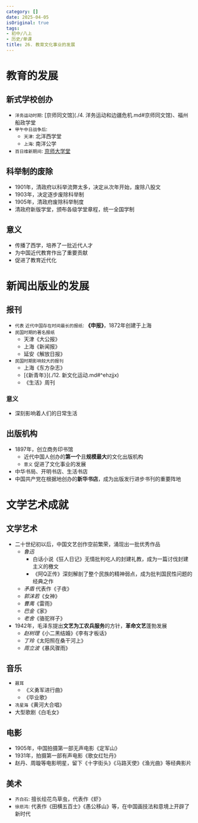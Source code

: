 ```yaml
---
category: []
date: 2025-04-05
isOriginal: true
tags:
- 初中/八上
- 历史/单课
title: 26. 教育文化事业的发展
---
```

# 教育的发展
## 新式学校创办
- `洋务运动时期`: [京师同文馆](./4. 洋务运动和边疆危机.md#京师同文馆)、福州船政学堂
- `甲午中日战争后`: 
    - `天津`: 北洋西学堂
    - `上海`: 南洋公学
- `百日维新期间`: [京师大学堂](./6.戊戌变法.md#^0em4pk)
## 科举制的废除
- 1901年，清政府以科举流弊太多，决定从次年开始，废除八股文
- 1903年，决定逐步废除科举制
- 1905年，清政府废除科举制度
- 清政府新版学堂，颁布各级学堂章程，统一全国学制
## 意义
- 传播了西学，培养了一批近代人才
- 为中国近代教育作出了重要贡献
- 促进了教育近代化
# 新闻出版业的发展
## 报刊
- `代表` `近代中国存在时间最长的报纸`: **《申报》**，1872年创建于上海
- `民国时期的著名报纸`
    - 天津《大公报》
    - 上海《新闻报》
    - 延安《解放日报》
- `民国时期影响较大的报刊`
    - 上海《东方杂志》
    - [《新青年》](./12. 新文化运动.md#^ehzjjx)
    - 《生活》周刊
### 意义
- 深刻影响着人们的日常生活
## 出版机构
- 1897年，创立商务印书馆
    - 近代中国人创办的**第一个**且**规模最大**的文化出版机构
    - `意义` 促进了文化事业的发展
- 中华书局、开明书店、生活书店
- 中国共产党在根据地创办的**新华书店**，成为出版发行进步书刊的重要阵地
# 文学艺术成就
## 文学艺术
- 二十世纪初以后，中国文艺创作空前繁荣，涌现出一批优秀作品
    - *鲁迅*
        - 白话小说《狂人日记》无情批判吃人的封建礼教，成为一篇讨伐封建主义的檄文
        - 《阿Q正传》深刻解剖了整个民族的精神弱点，成为批判国民性问题的经典之作
    - *矛盾* 代表作《子夜》
    - *郭沫若*《女神》
    - *曹禺*《雷雨》
    - *巴金*《家》
    - *老舍*《骆驼祥子》
- 1942年，毛泽东提出**文艺为工农兵服务**的方针，**革命文艺**蓬勃发展
    - *赵树理*《小二黑结婚》《李有才板话》
    - *丁玲*《太阳照在桑干河上》
    - *周立波*《暴风骤雨》
## 音乐
- `聂耳`
    - 《义勇军进行曲》
    - 《毕业歌》
- `冼星海`《黄河大合唱》
- 大型歌剧《白毛女》
## 电影
- 1905年，中国拍摄第一部无声电影《定军山》
- 1931年，拍摄第一部有声电影《歌女红牡丹》
- 赵丹、周璇等电影明星，留下《十字街头》《马路天使》《渔光曲》等经典影片
## 美术
- `齐白石`: 擅长绘花鸟草虫，代表作《虾》
- `徐悲鸿`: 代表作《田横五百士》《愚公移山》等，在中国画技法和意境上开辟了新时代